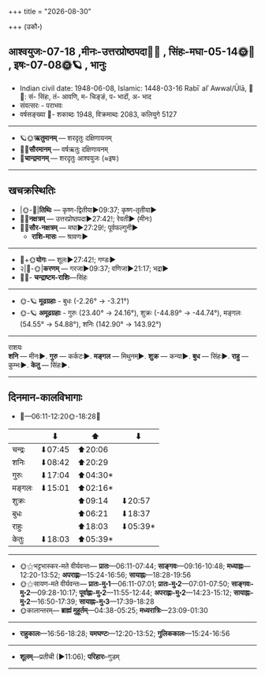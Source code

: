 +++
title = "2026-08-30"

+++
(उकौ॰)
## आश्वयुजः-07-18  ,मीनः-उत्तरप्रोष्ठपदा🌛🌌  ,  सिंहः-मघा-05-14🌞🌌  ,  इषः-07-08🌞🪐  , भानुः
- Indian civil date: 1948-06-08, Islamic: 1448-03-16 Rabīʿ alʾ Awwal/Ūlā, 🌌🌞: सं- सिंहः, तं- आवणि, म- चिङ्ङं, प- भादों, अ- भाद
- संवत्सरः - पराभवः
- वर्षसङ्ख्या 🌛- शकाब्दः 1948, विक्रमाब्दः 2083, कलियुगे 5127
___________________
- 🪐🌞**ऋतुमानम्** — शरदृतुः दक्षिणायनम्
- 🌌🌞**सौरमानम्** — वर्षऋतुः दक्षिणायनम्
- 🌛**चान्द्रमानम्** — शरदृतुः आश्वयुजः (≈इषः)
___________________


## खचक्रस्थितिः
- |🌞-🌛|**तिथिः** — कृष्ण-द्वितीया►09:37; कृष्ण-तृतीया►  
- 🌌🌛**नक्षत्रम्** — उत्तरप्रोष्ठपदा►27:42!; रेवती► (मीनः)  
- 🌌🌞**सौर-नक्षत्रम्** — मघा►27:29!; पूर्वफल्गुनी►  
  - **राशि-मासः** — श्रावणः► 
___________________
- 🌛+🌞**योगः** — शूलः►27:42!; गण्डः►  
- २|🌛-🌞|**करणम्** — गरजा►09:37; वणिजा►21:17; भद्रा►  
- 🌌🌛- **चन्द्राष्टम-राशिः**—सिंहः  
___________________
- 🌞-🪐 **मूढग्रहाः** - बुधः (-2.26° → -3.21°)
- 🌞-🪐 **अमूढग्रहाः** - गुरुः (23.40° → 24.16°), शुक्रः (-44.89° → -44.74°), मङ्गलः (54.55° → 54.88°), शनिः (142.90° → 143.92°)
___________________
राशयः  
**शनि** — मीनः►. **गुरु** — कर्कटः►. **मङ्गल** — मिथुनम्►. **शुक्र** — कन्या►. **बुध** — सिंहः►. **राहु** — कुम्भः►. **केतु** — सिंहः►. 
___________________


## दिनमान-कालविभागाः
- 🌅—06:11-12:20🌞-18:28🌇  

|      |⬇     |⬆     |⬇     |
|------|-----|-----|------|
|चन्द्रः|⬇07:45 |⬆20:06 |     |
|शनिः   |⬇08:42 |⬆20:29 |     |
|गुरुः  |⬇17:04 |⬆04:30*|     |
|मङ्गलः |⬇15:01 |⬆02:16*|     |
|शुक्रः |     |⬆09:14 |⬇20:57 |
|बुधः   |     |⬆06:21 |⬇18:37 |
|राहुः  |     |⬆18:03 |⬇05:39*|
|केतुः  |⬇18:03 |⬆05:39*|     |
___________________
- 🌞⚝भट्टभास्कर-मते वीर्यवन्तः— **प्रातः**—06:11-07:44; **साङ्गवः**—09:16-10:48; **मध्याह्नः**—12:20-13:52; **अपराह्णः**—15:24-16:56; **सायाह्नः**—18:28-19:56  
- 🌞⚝सायण-मते वीर्यवन्तः— **प्रातः-मु॰1**—06:11-07:01; **प्रातः-मु॰2**—07:01-07:50; **साङ्गवः-मु॰2**—09:28-10:17; **पूर्वाह्णः-मु॰2**—11:55-12:44; **अपराह्णः-मु॰2**—14:23-15:12; **सायाह्नः-मु॰2**—16:50-17:39; **सायाह्नः-मु॰3**—17:39-18:28  
- 🌞कालान्तरम्— **ब्राह्मं मुहूर्तम्**—04:38-05:25; **मध्यरात्रिः**—23:09-01:30  
___________________
- **राहुकालः**—16:56-18:28; **यमघण्टः**—12:20-13:52; **गुलिककालः**—15:24-16:56  
___________________
- **शूलम्**—प्रतीची (►11:06); **परिहारः**–गुडम्  
___________________

